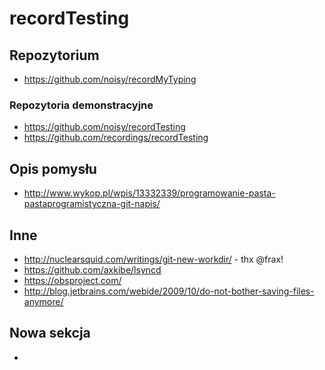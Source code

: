 # recordTesting

## Repozytorium
* https://github.com/noisy/recordMyTyping

### Repozytoria demonstracyjne
* https://github.com/noisy/recordTesting
* https://github.com/recordings/recordTesting

## Opis pomysłu
* http://www.wykop.pl/wpis/13332339/programowanie-pasta-pastaprogramistyczna-git-napis/

## Inne

* http://nuclearsquid.com/writings/git-new-workdir/ - thx @frax!
* https://github.com/axkibe/lsyncd
* https://obsproject.com/
* http://blog.jetbrains.com/webide/2009/10/do-not-bother-saving-files-anymore/

## Nowa sekcja

* 